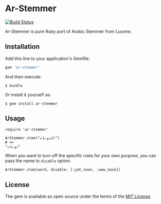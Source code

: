 # Ar-Stemmer

[![Build Status](https://travis-ci.org/tomoya55/ar-stemmer.svg?branch=master)](https://travis-ci.org/tomoya55/ar-stemmer)

Ar-Stemmer is pure Ruby port of Arabic Stemmer from Lucene.

## Installation

Add this line to your application's Gemfile:

```ruby
gem 'ar-stemmer'
```

And then execute:

    $ bundle

Or install it yourself as:

    $ gem install ar-stemmer

## Usage

```
require 'ar-stemmer'

ArStemmer.stem("الدونات")
# =>
"دونات"
```

When you want to turn off the specific rules for your own purpose, you can pass the name to `disable` option.

```
ArStemmer.stem(word, disable: [:yeh_noon, :waw_noon])
```

## License

The gem is available as open source under the terms of the [MIT License](http://opensource.org/licenses/MIT).
